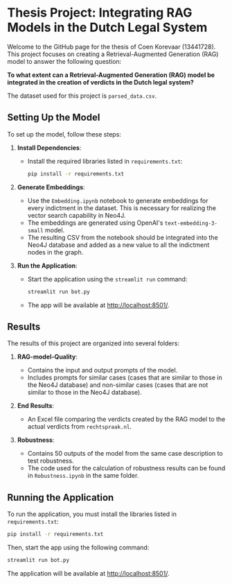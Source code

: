 # Thesis Project: Integrating RAG Models in the Dutch Legal System

Welcome to the GitHub page for the thesis of Coen Korevaar (13441728). This project focuses on creating a Retrieval-Augmented Generation (RAG) model to answer the following question: 

**To what extent can a Retrieval-Augmented Generation (RAG) model be integrated in the creation of verdicts in the Dutch legal system?**

The dataset used for this project is `parsed_data.csv`.

## Setting Up the Model

To set up the model, follow these steps:

1. **Install Dependencies**:
   - Install the required libraries listed in `requirements.txt`:
     ```bash
     pip install -r requirements.txt
     ```

2. **Generate Embeddings**:
   - Use the `Embedding.ipynb` notebook to generate embeddings for every indictment in the dataset. This is necessary for realizing the vector search capability in Neo4J.
   - The embeddings are generated using OpenAI's `text-embedding-3-small` model.
   - The resulting CSV from the notebook should be integrated into the Neo4J database and added as a new value to all the indictment nodes in the graph.

3. **Run the Application**:
   - Start the application using the `streamlit run` command:
     ```bash
     streamlit run bot.py
     ```
   - The app will be available at [http://localhost:8501/](http://localhost:8501/).

## Results

The results of this project are organized into several folders:

1. **RAG-model-Quality**:
   - Contains the input and output prompts of the model.
   - Includes prompts for similar cases (cases that are similar to those in the Neo4J database) and non-similar cases (cases that are not similar to those in the Neo4J database).

2. **End Results**:
   - An Excel file comparing the verdicts created by the RAG model to the actual verdicts from `rechtspraak.nl`.

3. **Robustness**:
   - Contains 50 outputs of the model from the same case description to test robustness.
   - The code used for the calculation of robustness results can be found in `Robustness.ipynb` in the same folder.

## Running the Application

To run the application, you must install the libraries listed in `requirements.txt`:

```bash
pip install -r requirements.txt
```

Then, start the app using the following command:

```bash
streamlit run bot.py
```

The application will be available at [http://localhost:8501/](http://localhost:8501/).